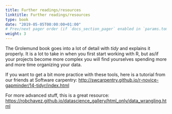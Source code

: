 ```yaml
---
title: Further readings/resources
linktitle: Further readings/resources
type: book
date: "2019-05-05T00:00:00+01:00"
# Prev/next pager order (if `docs_section_pager` enabled in `params.toml`)
weight: 3
---
```

The Grolemund book goes into a lot of detail with _tidy_ and explains it properly. It is a lot to take in when you first start working with R, but as/if your projects become more complex you will find yourselves spending more and more time organizing your data. 

If you want to get a bit more practice with these tools, here is a tutorial from our friends at Software carpentry: http://swcarpentry.github.io/r-novice-gapminder/14-tidyr/index.html 

For more advanced stuff, this is a great resource: https://robchavez.github.io/datascience_gallery/html_only/data_wrangling.html 


